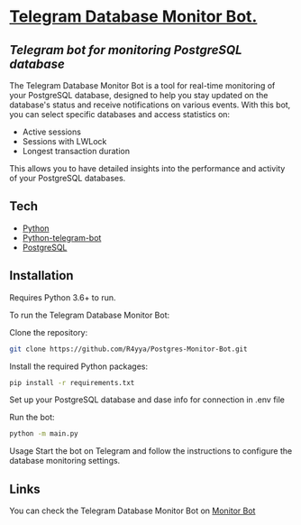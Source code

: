 # [Telegram Database Monitor Bot.](https://t.me/postgres_monitor_bot)
## _Telegram bot for monitoring PostgreSQL database_

The Telegram Database Monitor Bot is a tool for real-time monitoring of your PostgreSQL database, designed to help you stay updated on the database's status and receive notifications on various events.
With this bot, you can select specific databases and access statistics on:

- Active sessions
- Sessions with LWLock
- Longest transaction duration

This allows you to have detailed insights into the performance and activity of your PostgreSQL databases.

## Tech
- [Python](https://www.python.org/)
- [Python-telegram-bot](https://github.com/python-telegram-bot/python-telegram-bot)
- [PostgreSQL](https://www.postgresql.org/)

## Installation
Requires Python 3.6+ to run.

To run the Telegram Database Monitor Bot:

Clone the repository:
```sh
git clone https://github.com/R4yya/Postgres-Monitor-Bot.git
```
Install the required Python packages:
```sh
pip install -r requirements.txt
```
Set up your PostgreSQL database and dase info for connection in .env file

Run the bot:
```sh
python -m main.py
```
Usage
Start the bot on Telegram and follow the instructions to configure the database monitoring settings.
## Links
You can check the Telegram Database Monitor Bot on [Monitor Bot](https://t.me/postgres_monitor_bot)
